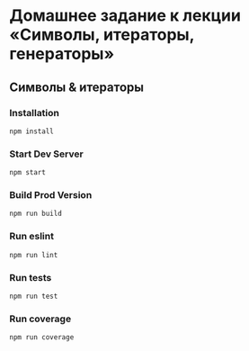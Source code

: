 
# Домашнее задание к лекции «Символы, итераторы, генераторы»

## Символы & итераторы

### Installation

```
npm install
```

### Start Dev Server

```
npm start
```

### Build Prod Version

```
npm run build
```

### Run eslint

```
npm run lint
```

### Run tests

```
npm run test
```

### Run coverage

```
npm run coverage
```
